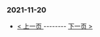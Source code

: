 ### 2021-11-20 
 

- [ < 上一页 ](https://github.com/able8/weibo-hot-record/blob/master/2021-11-19.md) -------- [ 下一页 > ](https://github.com/able8/weibo-hot-record/blob/master/2021-11-21.md)